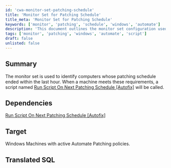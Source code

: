 ```yaml
---
id: 'cwa-monitor-set-patching-schedule'
title: 'Monitor Set for Patching Schedule'
title_meta: 'Monitor Set for Patching Schedule'
keywords: ['monitor', 'patching', 'schedule', 'windows', 'automate']
description: 'This document outlines the monitor set configuration used to identify Windows computers whose patching schedule has ended within the last hour. It details the dependency on the script "Run Script On Next Patching Schedule [Autofix]" and targets machines with active Automate Patching policies.'
tags: ['monitor', 'patching', 'windows', 'automate', 'script']
draft: false
unlisted: false
---
```

## Summary

The monitor set is used to identify computers whose patching schedule ended within the last hour. When a machine meets these requirements, a script named [Run Script On Next Patching Schedule [Autofix]](https://proval.itglue.com/DOC-5078775-8288164) will be called.

## Dependencies

[Run Script On Next Patching Schedule [Autofix]](https://proval.itglue.com/DOC-5078775-8288164)

## Target

Windows Machines with active Automate Patching policies.

## Translated SQL

